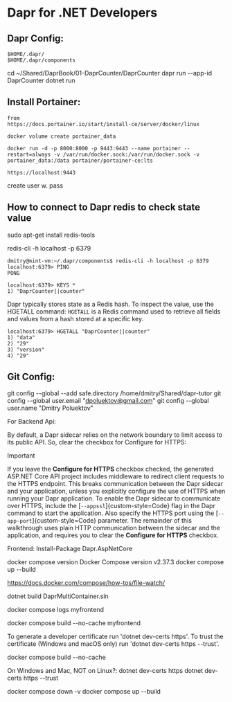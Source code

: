 
# Dapr for .NET Developers

## Dapr Config:
```
$HOME/.dapr/
$HOME/.dapr/components
```
cd ~/Shared/DaprBook/01-DaprCounter/DaprCounter
dapr run --app-id DaprCounter dotnet run

## Install Portainer:
```
from
https://docs.portainer.io/start/install-ce/server/docker/linux

docker volume create portainer_data

docker run -d -p 8000:8000 -p 9443:9443 --name portainer --restart=always -v /var/run/docker.sock:/var/run/docker.sock -v portainer_data:/data portainer/portainer-ce:lts

https://localhost:9443
```
create user w. pass

## How to connect to Dapr redis to check state value

sudo apt-get install redis-tools

redis-cli -h localhost -p 6379

```
dmitry@mint-vm:~/.dapr/components$ redis-cli -h localhost -p 6379
localhost:6379> PING
PONG

localhost:6379> KEYS *
1) "DaprCounter||counter"
```

Dapr typically stores state as a Redis hash. 
To inspect the value, use the HGETALL command:
`HGETALL` is a Redis command used to retrieve all fields and values from a hash stored at a specific key.


```
localhost:6379> HGETALL "DaprCounter||counter"
1) "data"
2) "29"
3) "version"
4) "29"
```

## Git Config:
git config --global --add safe.directory /home/dmitry/Shared/dapr-tutor
git config --global user.email "dpoluektov@gmail.com"
git config --global user.name "Dmitry Poluektov"



For Backend Api:

By default, a Dapr sidecar relies on the network boundary to limit access to its public API. So,
clear the checkbox for Configure for HTTPS:
> [!IMPORTANT]
> If you leave the **Configure for HTTPS** checkbox checked, the generated ASP.NET
Core API project includes middleware to redirect client requests to the HTTPS
endpoint. This breaks communication between the Dapr sidecar and your application,
unless you explicitly configure the use of HTTPS when running your Dapr application.
To enable the Dapr sidecar to communicate over HTTPS, include the [`--appssl`]{custom-style=Code} flag in the Dapr command to start the application. Also
specify the HTTPS port using the [`--app-port`]{custom-style=Code} parameter. The
remainder of this walkthrough uses plain HTTP communication between the sidecar and
the application, and requires you to clear the **Configure for HTTPS** checkbox.

Frontend:
Install-Package Dapr.AspNetCore


docker compose version
 Docker Compose version v2.37.3
docker compose up --build

https://docs.docker.com/compose/how-tos/file-watch/

dotnet build DaprMultiContainer.sln 

docker compose logs myfrontend

docker compose build --no-cache myfrontend

To generate a developer certificate run 'dotnet dev-certs https'. 
To trust the certificate (Windows and macOS only) run 'dotnet dev-certs https --trust'.

docker compose build --no-cache

On Windows and Mac, NOT on Linux?:
dotnet dev-certs https
dotnet dev-certs https --trust

docker compose down -v
docker compose up --build


